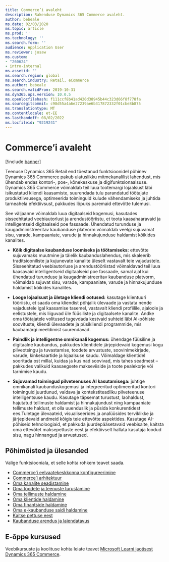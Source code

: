 ```yaml
---
title: Commerce’i avaleht
description: Rakenduse Dynamics 365 Commerce avaleht.
author: bebeale
ms.date: 02/03/2020
ms.topic: article
ms.prod: ''
ms.technology: ''
ms.search.form: ''
audience: Application User
ms.reviewer: josaw
ms.custom:
- "260624"
- intro-internal
ms.assetid: ''
ms.search.region: global
ms.search.industry: Retail, eCommerce
ms.author: bebeale
ms.search.validFrom: 2019-10-31
ms.dyn365.ops.version: 10.0.5
ms.openlocfilehash: f111ccf8b41ad420d38945b44c323d66f8f778fa
ms.sourcegitcommit: c98d55a4a6e27239ae6b317872332f01cbe8b875
ms.translationtype: MT
ms.contentlocale: et-EE
ms.lasthandoff: 08/02/2022
ms.locfileid: "9219241"
---
```

# <a name="commerce-home-page"></a>Commerce’i avaleht

[!include [banner](includes/banner.md)]

Teenuse Dynamics 365 Retail end tõestanud funktsioonidel põhinev Dynamics 365 Commerce pakub ulatuslikku mitmekanalilist lahendust, mis ühendab endas kontori-, poe-, kõnekeskuse ja digifunktsionaalsuse. Dynamics 365 Commerce võimaldab teil luua tootemargi lojaalsust läbi isikustatud kliendi kaasamiste, suurendada tulu parandatud töötajate produktiivsusega, optimeerida toiminguid kulude vähendamiseks ja juhtida tarneahela efektiivsust, pakkudes lõpuks paremaid ettevõtte tulemusi.

See väljaanne võimaldab luua digitaalseid kogemusi, kasutades sisseehitatud veebiautorlust ja arendustööriistu, et toota kaasahaaravaid ja intelligentseid digitaalseid poe fassaade. Ühendatud turunduse ja kaugadministreeritav kaubanduse platvorm võimaldab veelgi sujuvamat sisu, varade, kampaaniate, varude ja hinnakujunduse haldamist kõikides kanalites.

- **Kõik digitaalse kaubanduse loomiseks ja töötamiseks:** ettevõtte sujuvamaks muutmine ja täielik kaubanduslahendus, mis skaleerib traditsiooniliste ja kujunevate kanalite üleselt vastavalt teie vajadustele. Sisseehitatud veebiautorluse ja arendustööriistad võimaldavad teil luua kaasavaid intelligentseid digitaalseid poe fassaade, samal ajal kui ühendatud turunduse ja kaugadministreeritav kaubanduse platvorm, võimaldab sujuvat sisu, varade, kampaaniate, varude ja hinnakujunduse haldamist kõikides kanalites.

- **Looge lojaalsust ja ületage kliendi ootused:** kasutage klientuuri tööriistu, et saada oma kliendist põhjalik ülevaade ja vastata nende vajadustele igal kaasamise tasemel, vastavalt kliendi profiilile, ajaloole ja eelistustele, mis liiguvad üle füüsiliste ja digitaalsete kanalite. Andke oma töötajatele volitused tugevdada kestvaid suhteid läbi AI-põhiste soovituste, kliendi ülevaadete ja püsikliendi programmide, mis kaubamärgi meeldimist suurendavad.

- **Paindlik ja intelligentne omnikanali kogemus:** ühendage füüsiline ja digitaalne kaubandus, pakkudes klientidele järjepidevaid kogemusi kogu pilveotsingu ja tuvastamise, toodete arvustuste, soovinimekirjade, varude, kinkekaartide ja lojaalsuse kaudu. Võimaldage klientidel sooritada ost millal, kuidas ja kus nad soovivad, mis tahes seadmest – pakkudes valikuid kaasaegsete makseviiside ja toote pealekorje või tarnimise kaudu.

- **Sujuvamad toimingud pilveteenuses AI kasutamisega:** juhtige omnikanali kaubanduskogemusi ja integreeritud optimeeritud kontori toiminguid juurdunud, valdava ja kontekstiteadliku pilveteenuse intelligentsuse kaudu. Kasutage täpsemat turustust, laohaldust, hajutatud tellimuste haldamist ja hinnakujundust ning kampaaniate tellimuste haldust, et olla uuenduslik ja püsida konkurentidest ees.Tuletage ülevaateid, visualiseerides ja analüüsides terviklikke ja järjepidevaid andmeid kõigis teie ettevõtte aspektides. Kasutage AI-põhiseid tehnoloogiaid, et pakkuda juurdepääsetavaid veebisaite, kaitsta oma ettevõtet maksepettuste eest ja efektiivselt hallata kasutaja loodud sisu, nagu hinnangud ja arvustused.

## <a name="core-concepts-and-tasks"></a>Põhimõisted ja ülesanded

Valige funktsiooniala, et selle kohta rohkem teavet saada.

- [Commerce'i eelvaatekeskkonna konfigureerimine](provisioning-guide.md)
- [Commerce’i arhitektuur](./commerce-architecture.md)
- [Oma kanalite seadistamine](channels-overview.md)
- [Oma toodete ja teenuste turustamine](set-up-retail-products.md)
- [Oma tellimuste haldamine](Order-fulfillment-overview.md)
- [Oma klientide haldamine](set-up-customer-loyalty-program.md)
- [Oma finantside haldamine](retail-statements.md)
- [Oma e-kaubanduse saidi haldamine](online-store-overview.md)
- [Kaitse pettuse eest](dev-itpro/DFP.md)
- [Kaubanduse arendus ja laiendatavus](dev-itpro/retail-sdk/sdk-github.md)

## <a name="elearning-courses"></a>E-õppe kursused

Veebikursuste ja koolituse kohta leiate teavet [Microsoft Learni jaotisest Dynamics 365 Commerce](/learn/browse/?expanded=dynamics-365&products=dynamics-commerce&resource_type=learning%20path).
